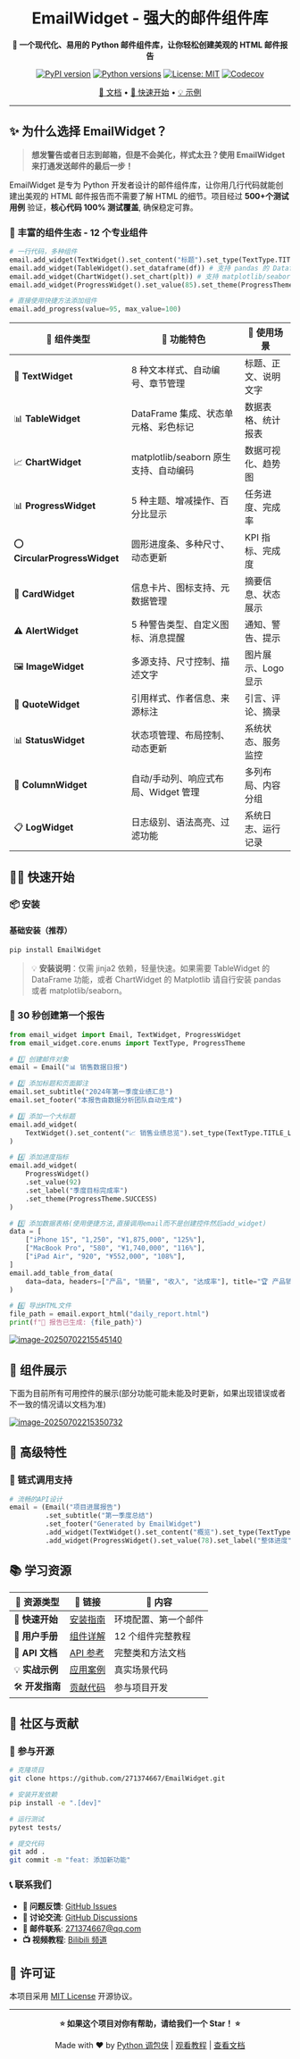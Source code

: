 <div align="center">

<h1>EmailWidget - 强大的邮件组件库</h1>

**🚀 一个现代化、易用的 Python 邮件组件库，让你轻松创建美观的 HTML 邮件报告**

[![PyPI version](https://badge.fury.io/py/EmailWidget.svg)](https://badge.fury.io/py/EmailWidget)
[![Python versions](https://img.shields.io/badge/python-3.10%2B-blue)](https://pypi.org/project/EmailWidget/)
[![License: MIT](https://img.shields.io/badge/License-MIT-yellow.svg)](https://opensource.org/licenses/MIT)
[![Codecov](https://codecov.io/gh/271374667/EmailWidget/branch/master/graph/badge.svg)](https://codecov.io/gh/271374667/EmailWidget)

[📖 文档](https://271374667.github.io/EmailWidget) • [🚀 快速开始](#-快速开始) • [💡 示例](#-组件展示)

</div>

---

## ✨ 为什么选择 EmailWidget？

> **想发警告或者日志到邮箱，但是不会美化，样式太丑？使用 EmailWidget 来打通发送邮件的最后一步！**

EmailWidget 是专为 Python 开发者设计的邮件组件库，让你用几行代码就能创建出美观的 HTML 邮件报告而不需要了解 HTML 的细节。项目经过 **500+个测试用例** 验证，**核心代码 100% 测试覆盖**, 确保稳定可靠。

### 🎨 **丰富的组件生态** - 12 个专业组件

```python
# 一行代码，多种组件
email.add_widget(TextWidget().set_content("标题").set_type(TextType.TITLE_LARGE))
email.add_widget(TableWidget().set_dataframe(df)) # 支持 pandas 的 Dataframe
email.add_widget(ChartWidget().set_chart(plt)) # 支持 matplotlib/seaborn 的图表
email.add_widget(ProgressWidget().set_value(85).set_theme(ProgressTheme.SUCCESS))

# 直接使用快捷方法添加组件
email.add_progress(value=95, max_value=100)
```

| 🎯 **组件类型** | 📝 **功能特色** | 🔧 **使用场景** |
|---------------|---------------|---------------|
| 📝 **TextWidget** | 8 种文本样式、自动编号、章节管理 | 标题、正文、说明文字 |
| 📊 **TableWidget** | DataFrame 集成、状态单元格、彩色标记 | 数据表格、统计报表 |
| 📈 **ChartWidget** | matplotlib/seaborn 原生支持、自动编码 | 数据可视化、趋势图 |
| 📊 **ProgressWidget** | 5 种主题、增减操作、百分比显示 | 任务进度、完成率 |
| ⭕ **CircularProgressWidget** | 圆形进度条、多种尺寸、动态更新 | KPI 指标、完成度 |
| 🎴 **CardWidget** | 信息卡片、图标支持、元数据管理 | 摘要信息、状态展示 |
| ⚠️ **AlertWidget** | 5 种警告类型、自定义图标、消息提醒 | 通知、警告、提示 |
| 🖼️ **ImageWidget** | 多源支持、尺寸控制、描述文字 | 图片展示、Logo 显示 |
| 💬 **QuoteWidget** | 引用样式、作者信息、来源标注 | 引言、评论、摘录 |
| 📊 **StatusWidget** | 状态项管理、布局控制、动态更新 | 系统状态、服务监控 |
| 📑 **ColumnWidget** | 自动/手动列、响应式布局、Widget 管理 | 多列布局、内容分组 |
| 📋 **LogWidget** | 日志级别、语法高亮、过滤功能 | 系统日志、运行记录 |


## 🏃‍♂️ 快速开始

### 📦 安装

#### 基础安装（推荐）
```bash
pip install EmailWidget
```

> 💡 **安装说明**：仅需 jinja2 依赖，轻量快速。如果需要 TableWidget 的 DataFrame 功能，或者 ChartWidget 的 Matplotlib 请自行安装 pandas 或者 matplotlib/seaborn。

### 🎯 30 秒创建第一个报告

```python
from email_widget import Email, TextWidget, ProgressWidget
from email_widget.core.enums import TextType, ProgressTheme

# 1️⃣ 创建邮件对象
email = Email("📊 销售数据日报")

# 2️⃣ 添加标题和页面脚注
email.set_subtitle("2024年第一季度业绩汇总")
email.set_footer("本报告由数据分析团队自动生成")

# 3️⃣ 添加一个大标题
email.add_widget(
    TextWidget().set_content("📈 销售业绩总览").set_type(TextType.TITLE_LARGE)
)

# 4️⃣ 添加进度指标
email.add_widget(
    ProgressWidget()
    .set_value(92)
    .set_label("季度目标完成率")
    .set_theme(ProgressTheme.SUCCESS)
)

# 5️⃣ 添加数据表格(使用便捷方法,直接调用email而不是创建控件然后add_widget)
data = [
    ["iPhone 15", "1,250", "¥1,875,000", "125%"],
    ["MacBook Pro", "580", "¥1,740,000", "116%"],
    ["iPad Air", "920", "¥552,000", "108%"],
]
email.add_table_from_data(
    data=data, headers=["产品", "销量", "收入", "达成率"], title="🏆 产品销售明细"
)

# 6️⃣ 导出HTML文件
file_path = email.export_html("daily_report.html")
print(f"🎉 报告已生成: {file_path}")
```

[![image-20250702215545140](./README.assets/image-20250702215545140.png)](https://271374667.github.io/picx-images-hosting/image-20250702215545140.6wr07lwngk.webp)

## 🔧 组件展示

下面为目前所有可用控件的展示(部分功能可能未能及时更新，如果出现错误或者不一致的情况请以文档为准)

[![image-20250702215350732](./README.assets/image-20250702215350732.png)](https://271374667.github.io/picx-images-hosting/image-20250702215350732.2rvevhzhdv.webp)

## 🎨 高级特性

### 🎯 **链式调用支持**

```python
# 流畅的API设计
email = (Email("项目进展报告")
         .set_subtitle("第一季度总结")
         .set_footer("Generated by EmailWidget")
         .add_widget(TextWidget().set_content("概览").set_type(TextType.TITLE_LARGE))
         .add_widget(ProgressWidget().set_value(78).set_label("整体进度")))
```

## 📚 学习资源

| 📖 **资源类型** | 🔗 **链接** | 📝 **内容** |
|---------------|------------|-----------|
| 🚀 **快速开始** | [安装指南](https://271374667.github.io/EmailWidget/getting-started/installation/) | 环境配置、第一个邮件 |
| 📘 **用户手册** | [组件详解](https://271374667.github.io/EmailWidget/user-guide/core-classes/) | 12 个组件完整教程 |
| 🔧 **API 文档** | [API 参考](https://271374667.github.io/EmailWidget/api/core/) | 完整类和方法文档 |
| 💡 **实战示例** | [应用案例](https://271374667.github.io/EmailWidget/examples/basic/) | 真实场景代码 |
| 🛠️ **开发指南** | [贡献代码](https://271374667.github.io/EmailWidget/development/contributing/) | 参与项目开发 |

## 🤝 社区与贡献

### 🌟 **参与开源**

```bash
# 克隆项目
git clone https://github.com/271374667/EmailWidget.git

# 安装开发依赖
pip install -e ".[dev]"

# 运行测试
pytest tests/

# 提交代码
git add .
git commit -m "feat: 添加新功能"
```

### 📞 **联系我们**

- **🐛 问题反馈**: [GitHub Issues](https://github.com/271374667/EmailWidget/issues)
- **💬 讨论交流**: [GitHub Discussions](https://github.com/271374667/EmailWidget/discussions)
- **📧 邮件联系**: 271374667@qq.com
- **📺 视频教程**: [Bilibili 频道](https://space.bilibili.com/282527875)

## 📄 许可证

本项目采用 [MIT License](https://opensource.org/licenses/MIT) 开源协议。

---

<div align="center">

**⭐ 如果这个项目对你有帮助，请给我们一个 Star！ ⭐**

Made with ❤️ by [Python 调包侠](https://github.com/271374667) | [观看教程](https://space.bilibili.com/282527875) | [查看文档](https://271374667.github.io/EmailWidget/)

</div>
